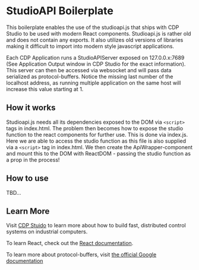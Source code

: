 
# StudioAPI Boilerplate
This boilerplate enables the use of the studioapi.js that ships with CDP Studio to be used with modern React components. Studioapi.js is rather old and does not contain any exports. It also utilizes old versions of libraries making it difficult to import into modern style javascript applications.

Each CDP Application runs a StudioAPIServer exposed on 127.0.0.x:7689 (See Application Output window in CDP Studio for the exact information). This server can then be accessed via websocket and will pass data serialized as protocol-buffers. Notice the missing last number of the localhost address, as running multiple application on the same host will increase this value starting at 1.

## How it works
Studioapi.js needs all its dependencies exposed to the DOM via `<script>` tags in index.html. The problem then becomes how to expose the studio function to the react components for further use. This is done via index.js. Here we are able to access the studio function as this file is also supplied via a `<script>` tag in index.html. We then create the ApiWrapper-component and mount this to the DOM with ReactDOM - passing the studio function as a prop in the process!

## How to use
TBD...

## Learn More
Visit [CDP Stuido](https://www.cdpstudio.com) to learn more about how to build fast, distributed control systems on industrial computers.

To learn React, check out the [React documentation](https://reactjs.org/).

To learn more about protocol-buffers, visit [the official Google documentation](https://developers.google.com/protocol-buffers/docs/overview)